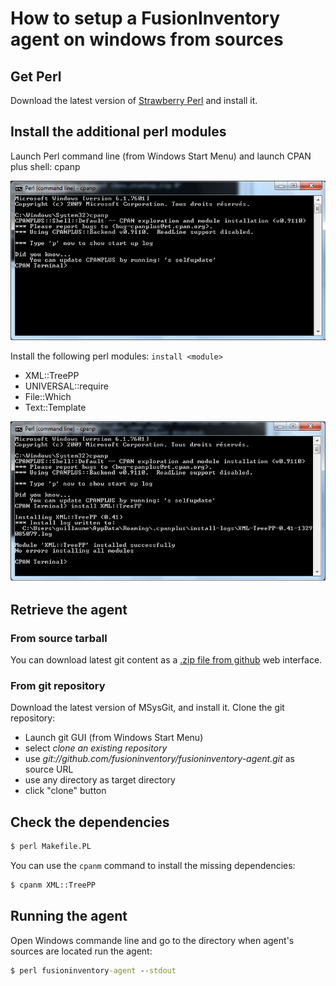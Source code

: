 # How to setup a FusionInventory agent on windows from sources


## Get Perl

Download the latest version of [Strawberry Perl](http://strawberryperl.com/) and install it.

## Install the additional perl modules

Launch Perl command line (from Windows Start Menu) and launch CPAN plus shell: cpanp

![](../../assets/agent/installation/windows/from_sources-1.png)

Install the following perl modules: `install <module>`

* XML::TreePP
* UNIVERSAL::require
* File::Which
* Text::Template

![](../../assets/agent/installation/windows/from_sources-2.png)

## Retrieve the agent

### From source tarball

You can download latest git content as a [.zip file from github](https://github.com/fusioninventory/fusioninventory-agent/downloads) web interface.

### From git repository

Download the latest version of MSysGit, and install it. Clone the git repository:

* Launch git GUI (from Windows Start Menu)
* select *clone an existing repository*
* use *git://github.com/fusioninventory/fusioninventory-agent.git* as source URL
* use any directory as target directory
* click "clone" button

## Check the dependencies

``` cmd
$ perl Makefile.PL
```

You can use the `cpanm` command to install the missing dependencies:

``` cmd
$ cpanm XML::TreePP
```

## Running the agent

Open Windows commande line and go to the directory when agent's sources are located
run the agent:

``` cmd
$ perl fusioninventory-agent --stdout
```
